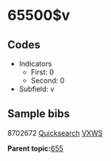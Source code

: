 # 65500$v

## Codes

-   Indicators
    -   First: 0
    -   Second: 0
-   Subfield: v

## Sample bibs

8702672 [Quicksearch](https://search.library.yale.edu/catalog/8702672) [VXWS](http://prodorbis.library.yale.edu:7014/vxws/GetHoldingsService?bibId=8702672)

**Parent topic:**[655](../../tags/655/655.md)

